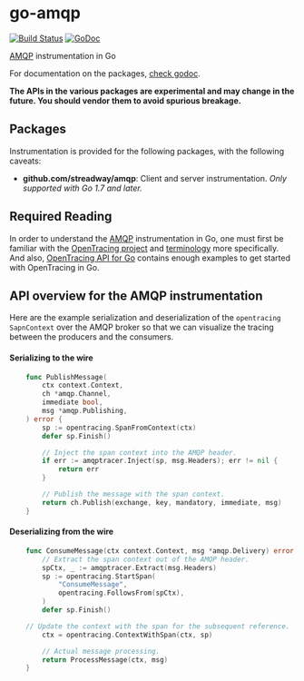 # go-amqp

[![Build Status]](https://travis-ci.org/opentracing-contrib/go-amqp)
[![GoDoc]](http://godoc.org/github.com/opentracing-contrib/go-amqp/amqptracer)

[AMQP] instrumentation in Go

For documentation on the packages, [check godoc].

**The APIs in the various packages are experimental and may change in
the future. You should vendor them to avoid spurious breakage.**

## Packages

Instrumentation is provided for the following packages, with the
following caveats:

- **github.com/streadway/amqp**: Client and server instrumentation. *Only supported
  with Go 1.7 and later.*

## Required Reading

In order to understand the [AMQP] instrumentation in Go, one must first
be familiar with the [OpenTracing project] and [terminology] more
specifically.  And also, [OpenTracing API for Go] contains enough examples
to get started with OpenTracing in Go.

## API overview for the AMQP instrumentation

Here are the example serialization and deserialization of the `opentracing`
`SapnContext` over the AMQP broker so that we can visualize the tracing
between the producers and the consumers.

#### Serializing to the wire

```go
    func PublishMessage(
        ctx context.Context,
        ch *amqp.Channel,
        immediate bool,
        msg *amqp.Publishing,
    ) error {
        sp := opentracing.SpanFromContext(ctx)
        defer sp.Finish()

        // Inject the span context into the AMQP header.
        if err := amqptracer.Inject(sp, msg.Headers); err != nil {
            return err
        }

        // Publish the message with the span context.
        return ch.Publish(exchange, key, mandatory, immediate, msg)
    }
```

#### Deserializing from the wire

```go
    func ConsumeMessage(ctx context.Context, msg *amqp.Delivery) error {
        // Extract the span context out of the AMQP header.
        spCtx, _ := amqptracer.Extract(msg.Headers)
        sp := opentracing.StartSpan(
            "ConsumeMessage",
            opentracing.FollowsFrom(spCtx),
        )
        defer sp.Finish()

	// Update the context with the span for the subsequent reference.
        ctx = opentracing.ContextWithSpan(ctx, sp)

        // Actual message processing.
        return ProcessMessage(ctx, msg)
    }
```

[OpenTracing project]: http://opentracing.io
[terminology]: http://opentracing.io/documentation/pages/spec.html
[OpenTracing API for Go]: https://github.com/opentracing/opentracing-go
[AMQP]: https://github.com/streadway/amqp
[Build Status]: https://travis-ci.org/opentracing-contrib/go-amqp.svg
[GoDoc]: https://godoc.org/github.com/opentracing-contrib/go-amqp/amqptracer?status.svg
[check godoc]: https://godoc.org/github.com/opentracing-contrib/go-amqp/amqptracer
